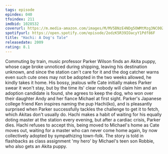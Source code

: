 ```yaml
---
tags: episode
epindex: 040
tfoindex: 211
imdbid: 1028532
coverurl: https://m.media-amazon.com/images/M/MV5BNzE4NDg5OWMtMzg3NC00ZDRjLTllMDMtZTRjNWZmNjBmMGZlXkEyXkFqcGdeQXVyMTMxODk2OTU@._V1_SY300_CR2,0,202,300_.jpg
spotifyurl: https://open.spotify.com/episode/2odzK5R39IOacyY1Pdf86F
title: "Hachi: A Dog's Tale"
releasedate: 2009
rating: 8.1
---
```


Commuting by train, music professor Parker Wilson finds an Akita puppy, whose cage broke unnoticed during shipping, leaving his destination unknown, and since the station can't care for it and the dog catcher warns even such cute ones may not be adopted in the two weeks allowed, he kindly takes it home. His bossy, jealous wife Cate initially makes Parker swear it won't stay, but by the time its' clear nobody will claim him and an adoption candidate is found, she agrees to keep the dog, who won over their daughter Andy and her fiance Michael at first sight. Parker's Japanese college friend Ken inspires naming the pup Hachi(ko), and is pleasantly surprised when Parker successfully tackles the challenge to get it to fetch, which Akitas don't usually do. Hachi makes a habit of waiting for his equally doting master at the station every evening, but after a cardiac crisis, Parker dies. Hachi refuses to accept this, being moved to Michael's home as Cate moves out, waiting for a master who can never come home again, by now collectively adopted by sympathizing town-folk. The story is told in flashbacks as class assignment 'my hero' by Michael's teen son Robbie, who also gets an Akita puppy.